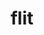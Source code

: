 ---
title: "flit"
layout: cache
categories: [package, develop]
meta: {"compilers": ["cce@18.0.0", "gcc@11.4.0", "intel-oneapi-compilers@2025.1.0"], "num_specs": 31, "num_specs_by_stack": {"e4s": 10, "e4s-cray-rhel": 9, "e4s-oneapi": 12, "root": 31}, "oss": ["rhel8", "ubuntu22.04"], "platforms": ["linux"], "stacks": ["e4s", "e4s-cray-rhel", "e4s-oneapi", "root"], "targets": ["x86_64_v3"], "versions": ["2.1.0"]}
spec_details: [{"compiler": "cce@18.0.0", "hash": "37hb44wyswpmn46sizdvjwfodf6o32h7", "os": "rhel8", "platform": "linux", "size": "-", "stacks": ["e4s-cray-rhel", "root"], "target": "x86_64_v3", "variants": ["build_system=makefile"], "versions": ["2.1.0"]}, {"compiler": "intel-oneapi-compilers@2025.1.0", "hash": "3fe5z6y5yh6atqz6hnxfaadhr2vv7xuo", "os": "ubuntu22.04", "platform": "linux", "size": "-", "stacks": ["e4s-oneapi", "root"], "target": "x86_64_v3", "variants": ["build_system=makefile"], "versions": ["2.1.0"]}, {"compiler": "intel-oneapi-compilers@2025.1.0", "hash": "3kt5x7dhgp2sxjim5zfzxshedcbovume", "os": "ubuntu22.04", "platform": "linux", "size": "-", "stacks": ["e4s-oneapi", "root"], "target": "x86_64_v3", "variants": ["build_system=makefile"], "versions": ["2.1.0"]}, {"compiler": "cce@18.0.0", "hash": "56sgoupfsjxf3ox5u7wd4kccbxemzptz", "os": "rhel8", "platform": "linux", "size": "-", "stacks": ["e4s-cray-rhel", "root"], "target": "x86_64_v3", "variants": ["build_system=makefile"], "versions": ["2.1.0"]}, {"compiler": "cce@18.0.0", "hash": "7pkxhtodbgmaqr6fhksnd3sockuiyoxp", "os": "rhel8", "platform": "linux", "size": "-", "stacks": ["e4s-cray-rhel", "root"], "target": "x86_64_v3", "variants": ["build_system=makefile"], "versions": ["2.1.0"]}, {"compiler": "gcc@11.4.0", "hash": "7tezgtwnsvdmpmr2ugqwozxmuzbfypc7", "os": "ubuntu22.04", "platform": "linux", "size": "-", "stacks": ["e4s", "root"], "target": "x86_64_v3", "variants": ["build_system=makefile"], "versions": ["2.1.0"]}, {"compiler": "gcc@11.4.0", "hash": "ara264b2ygcfbmur754yuzyrw2ikix65", "os": "ubuntu22.04", "platform": "linux", "size": "-", "stacks": ["e4s", "root"], "target": "x86_64_v3", "variants": ["build_system=makefile"], "versions": ["2.1.0"]}, {"compiler": "gcc@11.4.0", "hash": "cmusbyzdd2rmvoc5pmogyiexei6dvsct", "os": "ubuntu22.04", "platform": "linux", "size": "-", "stacks": ["e4s", "root"], "target": "x86_64_v3", "variants": ["build_system=makefile"], "versions": ["2.1.0"]}, {"compiler": "gcc@11.4.0", "hash": "dhlnsy2bw3qcfvjtowozaj7xp7jfm3sy", "os": "ubuntu22.04", "platform": "linux", "size": "-", "stacks": ["e4s", "root"], "target": "x86_64_v3", "variants": ["build_system=makefile"], "versions": ["2.1.0"]}, {"compiler": "cce@18.0.0", "hash": "e4zzjny3jmzcer4af4tdnsh3evc2aslw", "os": "rhel8", "platform": "linux", "size": "-", "stacks": ["e4s-cray-rhel", "root"], "target": "x86_64_v3", "variants": ["build_system=makefile"], "versions": ["2.1.0"]}, {"compiler": "intel-oneapi-compilers@2025.1.0", "hash": "f3yk6x3od4hy5v7tvgj4hzmqx757txam", "os": "ubuntu22.04", "platform": "linux", "size": "-", "stacks": ["e4s-oneapi", "root"], "target": "x86_64_v3", "variants": ["build_system=makefile"], "versions": ["2.1.0"]}, {"compiler": "intel-oneapi-compilers@2025.1.0", "hash": "fgfj7mzpslkhyp3uba26s6b32nbgvfb3", "os": "ubuntu22.04", "platform": "linux", "size": "-", "stacks": ["e4s-oneapi", "root"], "target": "x86_64_v3", "variants": ["build_system=makefile"], "versions": ["2.1.0"]}, {"compiler": "intel-oneapi-compilers@2025.1.0", "hash": "gklddqxm4yacfr4nip5oi7ckjbnsaoxj", "os": "ubuntu22.04", "platform": "linux", "size": "-", "stacks": ["e4s-oneapi", "root"], "target": "x86_64_v3", "variants": ["build_system=makefile"], "versions": ["2.1.0"]}, {"compiler": "intel-oneapi-compilers@2025.1.0", "hash": "hghw4alg2mhtjvkfypronvzfejz2twyy", "os": "ubuntu22.04", "platform": "linux", "size": "-", "stacks": ["e4s-oneapi", "root"], "target": "x86_64_v3", "variants": ["build_system=makefile"], "versions": ["2.1.0"]}, {"compiler": "intel-oneapi-compilers@2025.1.0", "hash": "lvaamzl4g6m35kfzjodsa5rsutagpawr", "os": "ubuntu22.04", "platform": "linux", "size": "-", "stacks": ["e4s-oneapi", "root"], "target": "x86_64_v3", "variants": ["build_system=makefile"], "versions": ["2.1.0"]}, {"compiler": "gcc@11.4.0", "hash": "lzog3vdnbpcsuza24qkf4ayohgew3fwk", "os": "ubuntu22.04", "platform": "linux", "size": "-", "stacks": ["e4s", "root"], "target": "x86_64_v3", "variants": ["build_system=makefile"], "versions": ["2.1.0"]}, {"compiler": "gcc@11.4.0", "hash": "n2mm5pap2zse5bdsppd73w3cnpo7r7eb", "os": "ubuntu22.04", "platform": "linux", "size": "-", "stacks": ["e4s", "root"], "target": "x86_64_v3", "variants": ["build_system=makefile"], "versions": ["2.1.0"]}, {"compiler": "gcc@11.4.0", "hash": "n7xxoo2dp5jmumldctnreh6pn7nhexco", "os": "ubuntu22.04", "platform": "linux", "size": "-", "stacks": ["e4s", "root"], "target": "x86_64_v3", "variants": ["build_system=makefile"], "versions": ["2.1.0"]}, {"compiler": "intel-oneapi-compilers@2025.1.0", "hash": "njlg6zwqbvq5w67v7nvcb5bszwguo4ni", "os": "ubuntu22.04", "platform": "linux", "size": "-", "stacks": ["e4s-oneapi", "root"], "target": "x86_64_v3", "variants": ["build_system=makefile"], "versions": ["2.1.0"]}, {"compiler": "intel-oneapi-compilers@2025.1.0", "hash": "ogfyyu7i6rf2wz5pvdsgffjkngteqhnu", "os": "ubuntu22.04", "platform": "linux", "size": "-", "stacks": ["e4s-oneapi", "root"], "target": "x86_64_v3", "variants": ["build_system=makefile"], "versions": ["2.1.0"]}, {"compiler": "cce@18.0.0", "hash": "rn4trwugugdsdnbsyao3e34ygxvasbkw", "os": "rhel8", "platform": "linux", "size": "-", "stacks": ["e4s-cray-rhel", "root"], "target": "x86_64_v3", "variants": ["build_system=makefile"], "versions": ["2.1.0"]}, {"compiler": "cce@18.0.0", "hash": "rxch4blxdxly7aku6or66djecguur5sm", "os": "rhel8", "platform": "linux", "size": "-", "stacks": ["e4s-cray-rhel", "root"], "target": "x86_64_v3", "variants": ["build_system=makefile"], "versions": ["2.1.0"]}, {"compiler": "cce@18.0.0", "hash": "t4ra5g54aut6nvydjxn66gazrtqj5rpm", "os": "rhel8", "platform": "linux", "size": "-", "stacks": ["e4s-cray-rhel", "root"], "target": "x86_64_v3", "variants": ["build_system=makefile"], "versions": ["2.1.0"]}, {"compiler": "intel-oneapi-compilers@2025.1.0", "hash": "tmnrghp6qmnlriogyt6b24qkayrduklc", "os": "ubuntu22.04", "platform": "linux", "size": "-", "stacks": ["e4s-oneapi", "root"], "target": "x86_64_v3", "variants": ["build_system=makefile"], "versions": ["2.1.0"]}, {"compiler": "cce@18.0.0", "hash": "ts3z6lg22fucd6hnpy6wr7krtbimgxem", "os": "rhel8", "platform": "linux", "size": "-", "stacks": ["e4s-cray-rhel", "root"], "target": "x86_64_v3", "variants": ["build_system=makefile"], "versions": ["2.1.0"]}, {"compiler": "intel-oneapi-compilers@2025.1.0", "hash": "uc2ysx5mnpk43nt7ocbbamti4q6uf5ib", "os": "ubuntu22.04", "platform": "linux", "size": "-", "stacks": ["e4s-oneapi", "root"], "target": "x86_64_v3", "variants": ["build_system=makefile"], "versions": ["2.1.0"]}, {"compiler": "intel-oneapi-compilers@2025.1.0", "hash": "v4ax4pnruahamg5m2mnzk2su3utx4fph", "os": "ubuntu22.04", "platform": "linux", "size": "-", "stacks": ["e4s-oneapi", "root"], "target": "x86_64_v3", "variants": ["build_system=makefile"], "versions": ["2.1.0"]}, {"compiler": "cce@18.0.0", "hash": "v4b6zjtaogk32prwfuo5ksshwpvxh746", "os": "rhel8", "platform": "linux", "size": "-", "stacks": ["e4s-cray-rhel", "root"], "target": "x86_64_v3", "variants": ["build_system=makefile"], "versions": ["2.1.0"]}, {"compiler": "gcc@11.4.0", "hash": "xibwvvnlzeh35726gyzhg5qtfvqnnsju", "os": "ubuntu22.04", "platform": "linux", "size": "-", "stacks": ["e4s", "root"], "target": "x86_64_v3", "variants": ["build_system=makefile"], "versions": ["2.1.0"]}, {"compiler": "gcc@11.4.0", "hash": "ydten6tqedan6quu5fumrlecezkb7i2n", "os": "ubuntu22.04", "platform": "linux", "size": "-", "stacks": ["e4s", "root"], "target": "x86_64_v3", "variants": ["build_system=makefile"], "versions": ["2.1.0"]}, {"compiler": "gcc@11.4.0", "hash": "znp3rnoc2e5zxujn66c523pjrt3javli", "os": "ubuntu22.04", "platform": "linux", "size": "-", "stacks": ["e4s", "root"], "target": "x86_64_v3", "variants": ["build_system=makefile"], "versions": ["2.1.0"]}]
---